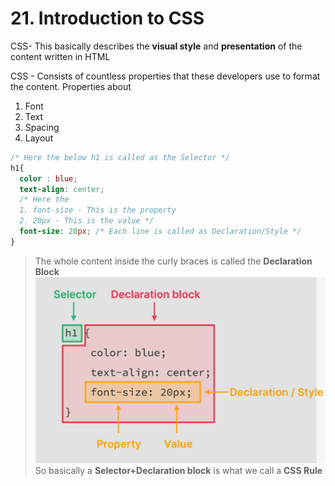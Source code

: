 # 21. Introduction to CSS

CSS- This basically describes the **visual style** and **presentation** of the content written in HTML

CSS - Consists of countless properties that these developers use to format the content. Properties about 
  1. Font
  2. Text
  3. Spacing
  4. Layout

```CSS
/* Here the below h1 is called as the Selector */
h1{
  color : blue;
  text-align: center;
  /* Here the 
  1. font-size - This is the property
  2. 20px - This is the value */
  font-size: 20px; /* Each line is called as Declaration/Style */
}
```
> The whole content inside the curly braces is called the **Declaration Block**
![CSS Base Format](./images/21_CSS_BaseFormat.png)
So basically a **Selector+Declaration block** is what we call a **CSS Rule**


